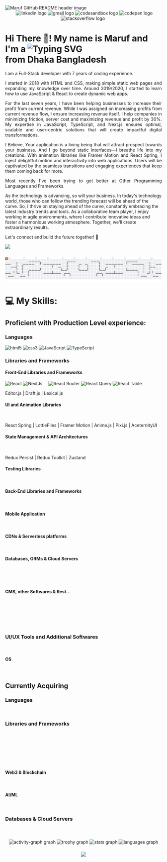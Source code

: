 <img src="./public/banner.avif" alt="Maruf GitHub README header image">

<div align="center">
<img alt="" src="https://img.shields.io/badge/Portfolio-255E63?style=for-the-badge&logo=About.me&logoColor=white"/>
  <img src="https://img.shields.io/static/v1?message=LinkedIn&logo=linkedin&label=&color=0077B5&logoColor=white&labelColor=&style=for-the-badge" height="35" alt="linkedin logo"  />
  <img src="https://img.shields.io/static/v1?message=Gmail&logo=gmail&label=&color=D14836&logoColor=white&labelColor=&style=for-the-badge" height="35" alt="gmail logo"  />
  <img src="https://img.shields.io/static/v1?message=Codesandbox&logo=codesandbox&label=&color=040404&logoColor=DBDBDB&labelColor=&style=for-the-badge" height="35" alt="codesandbox logo"  />
  <img src="https://img.shields.io/static/v1?message=Codepen&logo=codepen&label=&color=000000&logoColor=white&labelColor=&style=for-the-badge" height="35" alt="codepen logo"  />
  <img src="https://img.shields.io/static/v1?message=Stackoverflow&logo=stackoverflow&label=&color=FE7A16&logoColor=white&labelColor=&style=for-the-badge" height="35" alt="stackoverflow logo"  />
  <img alt="" src="https://img.shields.io/badge/-LeetCode-FFA116?style=for-the-badge&logo=LeetCode&logoColor=black"/>
</div>

<h1> Hi There 👋! My name is Maruf and I'm a <img src="https://readme-typing-svg.demolab.com?font=&weight=700&size=28&pause=1000&color=000000&width=800&lines=ReactJs+Frontend+Developer;React+Native+Mobile+App+Developer;NodeJs+Back-End+Developer;NextJs+Scalable+Frontend+Engineer;NestJs+Microservice+OOP+Back-End+Architecture" alt="Typing SVG" /> <br/>
from Dhaka Bangladesh</h1>

<p align="justify">I am a Full-Stack developer with 7 years of coding experience.</p>

<p align="justify">I started in 2018 with HTML and CSS, making simple static web pages and expanding my knowledge over time. Around 2019/2020, I started to learn how to use JavaScript &amp; React to create dynamic web apps.</p>

<p align="justify">For the last seven years, I have been helping businesses to increase their profit from current revenue. While I was assigned on increasing profits from current revenue flow, I ensure increasing revenue itself. I help companies in minimizing friction, server cost and maximizing revenue and profit by 30%. My expertise in JavaScript, TypeScript, and Next.js ensures optimal, scalable and user-centric solutions that will create impactful digital transformations.</p>

<p align="justify">I Believe, Your application is a living being that will attract prospect towards your business. And I go beyond static interfaces—I breathe life into my creations. With animation libraries like Framer Motion and React Spring, I inject delightful motion and interactivity into web applications. Users will be captivated by the seamless transitions and engaging experiences that keep them coming back for more.</p>

<p align="justify">Most recently I've been trying to get better at Other Programming Languages and Frameworks.</p>

As the technology is advancing, so will your business. In today's technology world, those who can follow the trending forecast will be ahead of the curve. So, I thrive on staying ahead of the curve, constantly embracing the latest industry trends and tools. As a collaborative team player, I enjoy working in agile environments, where I contribute innovative ideas and foster a harmonious working atmosphere. Together, we'll create extraordinary results.

Let's connect and build the future together! 🌟

![](https://quotes-github-readme.vercel.app/api?type=horizontal&theme=tokyonight)

###

<picture>
  <source media="(prefers-color-scheme: dark)" srcset="https://raw.githubusercontent.com/malinjr07/malinjr07/output/pacman-contribution-graph-dark.svg">
  <source media="(prefers-color-scheme: light)" srcset="https://raw.githubusercontent.com/malinjr07/malinjr07/output/pacman-contribution-graph.svg">
  <img alt="pacman contribution graph" src="https://raw.githubusercontent.com/malinjr07/malinjr07/output/pacman-contribution-graph.svg">
</picture>

# 💻 My Skills:

## Proficient with Production Level experience:

### Languages

<div align="left">
	<img alt="html5" src="https://img.shields.io/badge/HTML5-E34F26?style=for-the-badge&logo=html5&logoColor=white"/>
  <img alt="css3" src="https://img.shields.io/badge/CSS3-1572B6?style=for-the-badge&logo=css3&logoColor=white"/>
  <img alt="JavaScript" src="https://img.shields.io/badge/JavaScript-323330?style=for-the-badge&logo=javascript&logoColor=F7DF1E"/>
  <img alt="TypeScript" src="https://img.shields.io/badge/TypeScript-007ACC?style=for-the-badge&logo=typescript&logoColor=white"/>
</div>

### Libraries and Frameworks

#### Front-End Libraries and Frameworks

<div align="left">
  <img alt="React" src="https://img.shields.io/badge/React-20232A?style=for-the-badge&logo=react&logoColor=61DAFB"/>
  <img alt="NextJs" src="https://img.shields.io/badge/next%20js-000000?style=for-the-badge&logo=nextdotjs&logoColor=white"/>
  <img alt="" src="https://img.shields.io/badge/Gatsby-663399?style=for-the-badge&logo=gatsby&logoColor=white"/>
  <img alt="" src="https://img.shields.io/badge/Astro-0C1222?style=for-the-badge&logo=astro&logoColor=FDFDFE"/>
  <img alt="" src="https://img.shields.io/badge/remix-000000?style=for-the-badge&logo=remix&logoColor=white"/>
  <img alt="" src="https://img.shields.io/badge/Solid%20JS-2C4F7C?style=for-the-badge&logo=solid&logoColor=white"/>
  <img alt="React Router" src="https://img.shields.io/badge/React_Router-CA4245?style=for-the-badge&logo=react-router&logoColor=white"/>
  <img alt="React Query" src="https://img.shields.io/badge/React_Query-FF4154?style=for-the-badge&logo=ReactQuery&logoColor=white"/>
  <img alt="React Table" src="https://img.shields.io/badge/react%20table-FF4154?style=for-the-badge&logo=react%20table&logoColor=white"/>
  <img alt="" src="https://img.shields.io/badge/d3%20js-F9A03C?style=for-the-badge&logo=d3.js&logoColor=white"/>
  <img alt="" src="https://img.shields.io/badge/Chart%20js-FF6384?style=for-the-badge&logo=chartdotjs&logoColor=white"/>
  <img alt="" src="https://img.shields.io/badge/Puppeteer-40B5A4?style=for-the-badge&logo=Puppeteer&logoColor=white"/>
  <img alt="" src="https://img.shields.io/badge/storybook-FF4785?style=for-the-badge&logo=storybook&logoColor=white"/>
  <p>Editor.js | Draft.js | Lexical.js</p>
</div>

#### UI and Animation Libraries

<div align="left">
  <img alt="" src="https://img.shields.io/badge/Tailwind_CSS-38B2AC?style=for-the-badge&logo=tailwind-css&logoColor=white"/>
  <img alt="" src="https://img.shields.io/badge/styled--components-DB7093?style=for-the-badge&logo=styled-components&logoColor=white"/>
  <img alt="" src="https://img.shields.io/badge/Material%20UI-007FFF?style=for-the-badge&logo=mui&logoColor=white"/>
  <img alt="" src="https://img.shields.io/badge/Ant%20Design-1890FF?style=for-the-badge&logo=antdesign&logoColor=white"/>
  <img alt="" src="https://img.shields.io/badge/Sass-CC6699?style=for-the-badge&logo=sass&logoColor=white"/>
  <img alt="" src="https://img.shields.io/badge/daisyUI-1ad1a5?style=for-the-badge&logo=daisyui&logoColor=white"/>
  <img alt="" src="https://img.shields.io/badge/shadcn%2Fui-000000?style=for-the-badge&logo=shadcnui&logoColor=white"/>
  <img alt="" src="https://img.shields.io/badge/Bootstrap-563D7C?style=for-the-badge&logo=bootstrap&logoColor=white"/>
  <img alt="" src="https://img.shields.io/badge/Chakra--UI-319795?style=for-the-badge&logo=chakra-ui&logoColor=white"/>
  <img alt="" src="https://img.shields.io/badge/GSAP-93CF2B?style=for-the-badge&logo=greensock&logoColor=white"/>
  <img alt="" src="https://img.shields.io/badge/reveal%20js-F2E142?style=for-the-badge&logo=reveal.js&logoColor=000"/>
  
  <p>React Spring | LottieFiles | Framer Motion | Anime.js | Pixi.js | AceternityUI</p>
 
</div>

#### State Management &amp; API Architectures

<div align="left">
  <img alt="" src="https://img.shields.io/badge/Redux-593D88?style=for-the-badge&logo=redux&logoColor=white"/>
  <img alt="" src="https://img.shields.io/badge/Redux%20saga-86D46B?style=for-the-badge&logo=redux%20saga&logoColor=999999"/>
  <img alt="" src="https://img.shields.io/badge/axios-671ddf?&style=for-the-badge&logo=axios&logoColor=white"/>
  <img alt="" src="https://img.shields.io/badge/Swagger-85EA2D?style=for-the-badge&logo=Swagger&logoColor=white"/>
  <img alt="" src="https://img.shields.io/badge/Postman-FF6C37?style=for-the-badge&logo=Postman&logoColor=white"/>
  <img alt="" src="https://img.shields.io/badge/Apollo%20GraphQL-311C87?&style=for-the-badge&logo=Apollo%20GraphQL&logoColor=white"/>
  <img alt="" src="https://img.shields.io/badge/GraphQl-E10098?style=for-the-badge&logo=graphql&logoColor=white"/>
  <p>Redux Persist | Redux Toolkit | Zustand</p>
</div>

#### Testing Libraries

<div align="left">
  <img alt="" src="https://img.shields.io/badge/Cypress-17202C?style=for-the-badge&logo=cypress&logoColor=white"/>
  <img alt="" src="https://img.shields.io/badge/Jest-C21325?style=for-the-badge&logo=jest&logoColor=white"/>
  <img alt="" src="https://img.shields.io/badge/Mocha-8D6748?style=for-the-badge&logo=Mocha&logoColor=white"/>
  <img alt="" src="https://img.shields.io/badge/chai-A30701?style=for-the-badge&logo=chai&logoColor=white"/>
  <img alt="" src="https://img.shields.io/badge/Playwright-45ba4b?style=for-the-badge&logo=Playwright&logoColor=white"/>
  <img alt="" src="https://img.shields.io/badge/Selenium-43B02A?style=for-the-badge&logo=Selenium&logoColor=white"/>
  <img alt="" src="https://img.shields.io/badge/Insomnia-5849be?style=for-the-badge&logo=Insomnia&logoColor=white"/>
  <img alt="" src="https://img.shields.io/badge/Jasmine-8A4182?style=for-the-badge&logo=Jasmine&logoColor=white"/>
</div>

#### Back-End Libraries and Frameworks

<div align="left">
  <img alt="" src="https://img.shields.io/badge/Node%20js-339933?style=for-the-badge&logo=nodedotjs&logoColor=white"/>
  <img alt="" src="https://img.shields.io/badge/Express%20js-000000?style=for-the-badge&logo=express&logoColor=white"/>
  <img alt="" src="https://img.shields.io/badge/nestjs-E0234E?style=for-the-badge&logo=nestjs&logoColor=white"/>
</div>

#### Mobile Application

<div align="left">
  <img alt="" src="https://img.shields.io/badge/React_Native-20232A?style=for-the-badge&logo=react&logoColor=61DAFB"/>
</div>

#### CDNs &amp; Serverless platforms

<div align="left">
  <img alt="" src="https://img.shields.io/badge/firebase-ffca28?style=for-the-badge&logo=firebase&logoColor=black"/>
  <img alt="" src="https://img.shields.io/badge/Supabase-181818?style=for-the-badge&logo=supabase&logoColor=white"/>
  <img alt="" src="https://img.shields.io/badge/Cloudinary-3448C5?style=for-the-badge&logo=Cloudinary&logoColor=white"/>
  <img alt="" src="https://img.shields.io/badge/Cloudflare-F38020?style=for-the-badge&logo=Cloudflare&logoColor=white"/>
</div>

#### Databases, ORMs &amp; Cloud Servers

<div align="left">
  <img alt="" src="https://img.shields.io/badge/MongoDB-4EA94B?style=for-the-badge&logo=mongodb&logoColor=white"/>
  <img alt="" src="https://img.shields.io/badge/Sqlite-003B57?style=for-the-badge&logo=sqlite&logoColor=white"/>
  <img alt="" src="https://img.shields.io/badge/PostgreSQL-316192?style=for-the-badge&logo=postgresql&logoColor=white"/>
  <img alt="" src="https://img.shields.io/badge/MariaDB-003545?style=for-the-badge&logo=mariadb&logoColor=white"/>
  <img alt="" src="https://img.shields.io/badge/MySQL-005C84?style=for-the-badge&logo=mysql&logoColor=white"/>
  <br>
  <img alt="" src="https://img.shields.io/badge/Prisma-3982CE?style=for-the-badge&logo=Prisma&logoColor=white"/>
  <img alt="" src="https://img.shields.io/badge/Sequelize-52B0E7?style=for-the-badge&logo=Sequelize&logoColor=white"/>
  <img alt="" src="https://img.shields.io/badge/typeorm-FE0803?style=for-the-badge&logo=typeorm&logoColor=white"/>
  <br>
  <img alt="" src="https://img.shields.io/badge/Digital_Ocean-0080FF?style=for-the-badge&logo=DigitalOcean&logoColor=white"/>
  <img alt="" src="https://img.shields.io/badge/Heroku-430098?style=for-the-badge&logo=heroku&logoColor=white"/>
  <img alt="" src="https://img.shields.io/badge/Netlify-00C7B7?style=for-the-badge&logo=netlify&logoColor=white"/>
  <img alt="" src="https://img.shields.io/badge/Vercel-000000?style=for-the-badge&logo=vercel&logoColor=white"/>
</div>

#### CMS, other Softwares &amp; Rest...

<div align="left">	
  <img alt="" src="https://img.shields.io/badge/sanity-F03E2F?style=for-the-badge&logo=sanity&logoColor=white"/>
  <img alt="" src="https://img.shields.io/badge/strapi-2F2E8B?style=for-the-badge&logo=strapi&logoColor=white"/>
  <img alt="" src="https://img.shields.io/badge/contentful-2478CC?style=for-the-badge&logo=contentful&logoColor=white"/>
  <img alt="" src="https://img.shields.io/badge/shopify-8DB543?style=for-the-badge&logo=Shopify&logoColor=white"/>
  <img alt="" src="https://img.shields.io/badge/Wordpress-21759B?style=for-the-badge&logo=wordpress&logoColor=white"/>
  <br>
  <img alt="" src="https://img.shields.io/badge/Sentry-black?style=for-the-badge&logo=Sentry&logoColor=#362D59"/>
  <br>
  <img alt="" src="https://img.shields.io/badge/eslint-3A33D1?style=for-the-badge&logo=eslint&logoColor=white"/>
  <img alt="" src="https://img.shields.io/badge/prettier-1A2C34?style=for-the-badge&logo=prettier&logoColor=F7BA3E"/>
  <img alt="" src="https://img.shields.io/badge/SonarLint-CB2029?style=for-the-badge&logo=sonarlint&logoColor=white"/>
  <img alt="" src="https://img.shields.io/badge/Hibernate-59666C?style=for-the-badge&logo=Hibernate&logoColor=white"/>
  <br>
  <img alt="" src="https://img.shields.io/badge/GIT-E44C30?style=for-the-badge&logo=git&logoColor=white"/>
  <img alt="" src="https://img.shields.io/badge/GitHub_Actions-2088FF?style=for-the-badge&logo=github-actions&logoColor=white"/>
  <img alt="" src="https://img.shields.io/badge/homebrew-FBB040?style=for-the-badge&logo=homebrew&logoColor=white"/>
  <img alt="" src="https://img.shields.io/badge/powershell-5391FE?style=for-the-badge&logo=powershell&logoColor=white"/>
  <img alt="" src="https://img.shields.io/badge/Zsh-F15A24?style=for-the-badge&logo=Zsh&logoColor=white"/>
  <br>
  <img alt="" src="https://img.shields.io/badge/Docker-2CA5E0?style=for-the-badge&logo=docker&logoColor=white"/>

</div>

### UI/UX Tools and Additional Softwares

<div align="left">
  <img alt="" src="https://img.shields.io/badge/Figma-F24E1E?style=for-the-badge&logo=figma&logoColor=white"/>
  <img alt="" src="https://img.shields.io/badge/Adobe%20XD-470137?style=for-the-badge&logo=Adobe%20XD&logoColor=#FF61F6"/>
  <img alt="" src="https://img.shields.io/badge/Sketch-FFB387?style=for-the-badge&logo=sketch&logoColor=black"/>
  <img alt="" src="https://img.shields.io/badge/Unsplash-000000?style=for-the-badge&logo=Unsplash&logoColor=white"/>
  <img alt="" src="https://img.shields.io/badge/Adobe%20Illustrator-FF9A00?style=for-the-badge&logo=adobe%20illustrator&logoColor=white"/>
  <img alt="" src="https://img.shields.io/badge/Adobe%20Photoshop-31A8FF?style=for-the-badge&logo=Adobe%20Photoshop&logoColor=black"/>
  <img alt="" src="https://img.shields.io/badge/Adobe%20Premiere%20Pro-9999FF?style=for-the-badge&logo=Adobe%20Premiere%20Pro&logoColor=white"/>
</div>

#### OS

<div align="left">
  <img alt="" src="https://img.shields.io/badge/mac%20os-000000?style=for-the-badge&logo=apple&logoColor=white"/>
  <img alt="" src="https://img.shields.io/badge/Ubuntu-E95420?style=for-the-badge&logo=ubuntu&logoColor=white"/>
  <img alt="" src="https://img.shields.io/badge/Windows-0078D6?style=for-the-badge&logo=windows&logoColor=white"/>
  <img alt="" src="https://img.shields.io/badge/Android-3DDC84?style=for-the-badge&logo=android&logoColor=white"/>
  <img alt="" src="https://img.shields.io/badge/iOS-000000?style=for-the-badge&logo=ios&logoColor=white"/>

## Currently Acquiring

### Languages

  <img alt="" src="https://img.shields.io/badge/Python-FFD43B?style=for-the-badge&logo=python&logoColor=blue"/>
  <img alt="" src="https://img.shields.io/badge/Solidity-e6e6e6?style=for-the-badge&logo=solidity&logoColor=black"/>
  <img alt="" src="https://img.shields.io/badge/Rust-000000?style=for-the-badge&logo=rust&logoColor=white"/>
  <img alt="" src="https://img.shields.io/badge/Swift-FA7343?style=for-the-badge&logo=swift&logoColor=white"/>
  <img alt="" src="https://img.shields.io/badge/Kotlin-B125EA?style=for-the-badge&logo=kotlin&logoColor=white"/>
  <img alt="" src="https://img.shields.io/badge/C%23-239120?style=for-the-badge&logo=csharp&logoColor=white"/>
  <img alt="" src="https://img.shields.io/badge/C%2B%2B-00599C?style=for-the-badge&logo=c%2B%2B&logoColor=white"/>

### Libraries and Frameworks

  <img alt="" src="https://img.shields.io/badge/ThreeJs-black?style=for-the-badge&logo=three.js&logoColor=white"/>

  <br>
  <br>
 
  <img alt="" src="https://img.shields.io/badge/Django-092E20?style=for-the-badge&logo=django&logoColor=green"/>
  <img alt="" src="https://img.shields.io/badge/django%20rest-ff1709?style=for-the-badge&logo=django&logoColor=white"/>
  <img alt="" src="https://img.shields.io/badge/fastapi-109989?style=for-the-badge&logo=FASTAPI&logoColor=white"/>
  <img alt="" src="https://img.shields.io/badge/.NET-512BD4?style=for-the-badge&logo=dotnet&logoColor=white"/>
  <img alt="" src="https://img.shields.io/badge/Spring-6DB33F?style=for-the-badge&logo=spring&logoColor=white"/>
  <img alt="" src="https://img.shields.io/badge/Spring_Boot-6DB33F?style=for-the-badge&logo=spring-boot&logoColor=white"/>
  
  <br>
  <br>

  <img alt="" src="https://img.shields.io/badge/Turborepo-0C0606?style=for-the-badge&logo=turborepo&logoColor=EF4444"/>

  <br>
  <br>

#### Web3 &amp; Blockchain

  <img alt="" src="https://img.shields.io/badge/web3%20js-F16822?style=for-the-badge&logo=web3.js&logoColor=white"/>
  <img alt="" src="https://img.shields.io/badge/Blockchain.com-121D33?logo=blockchaindotcom&logoColor=fff&style=for-the-badge"/>
  <img alt="" src="https://img.shields.io/badge/hyperledger-2F3134?style=for-the-badge&logo=hyperledger&logoColor=white"/>
  <img alt="" src="https://img.shields.io/badge/Metabase-509EE3?style=for-the-badge&logo=metabase&logoColor=fff"/>
  <img alt="" src="https://img.shields.io/badge/New Relic-1CE783?style=for-the-badge&logo=newrelic&logoColor=white"/>
  <img alt="" src="https://img.shields.io/badge/Prometheus-000000?style=for-the-badge&logo=prometheus&labelColor=000000"/>
  <img alt="" src="https://img.shields.io/badge/OpenZeppelin-4E5EE4?logo=OpenZeppelin&logoColor=fff&style=for-the-badge"/>
  <img alt="" src="https://img.shields.io/badge/Ethereum-3C3C3D?style=for-the-badge&logo=Ethereum&logoColor=white"/>
  <img alt="" src="https://img.shields.io/badge/polkadot-E6007A?style=for-the-badge&logo=polkadot&logoColor=000"/>
  <img alt="" src="https://img.shields.io/badge/Solana-000?style=for-the-badge&logo=Solana&logoColor=9945FF"/>
  <img alt="" src="https://img.shields.io/badge/tether-168363?style=for-the-badge&logo=tether&logoColor=white"/>
  <img alt="" src="https://img.shields.io/badge/Zcash-F4B728?style=for-the-badge&logo=zcash&logoColor=000"/>
  <img alt="" src="https://img.shields.io/badge/dogecoin-C2A633?style=for-the-badge&logo=dogecoin&logoColor=white"/>
  <img alt="" src="https://img.shields.io/badge/Binance-FCD535?style=for-the-badge&logo=binance&logoColor=000"/>

#### AI/ML

  <img alt="" src="https://img.shields.io/badge/ChatGPT-74aa9c?style=for-the-badge&logo=openai&logoColor=white"/>
  <img alt="" src="https://img.shields.io/badge/langchain-1C3C3C?style=for-the-badge&logo=langchain&logoColor=white"/>
  <img alt="" src="https://img.shields.io/badge/PyTorch-EE4C2C?style=for-the-badge&logo=pytorch&logoColor=white"/>
  <img alt="" src="https://img.shields.io/badge/TensorFlow-FF6F00?style=for-the-badge&logo=TensorFlow&logoColor=white"/>
  <img alt="" src="https://img.shields.io/badge/Terraform-7B42BC?style=for-the-badge&logo=terraform&logoColor=white"/>
 <!-- https://img.shields.io/badge/AngelList-000000?style=for-the-badge&logo=AngelList&logoColor=white
	https://img.shields.io/badge/Toptal-3863A0?style=for-the-badge&logo=Toptal&logoColor=white
-->

### Databases &amp; Cloud Servers

  <img alt="" src="https://img.shields.io/badge/Jenkins-49728B?style=for-the-badge&logo=jenkins&logoColor=white"/>
  <img alt="" src="https://img.shields.io/badge/Kubernetes-3069DE?style=for-the-badge&logo=kubernetes&logoColor=white"/>
  <img alt="" src="https://img.shields.io/badge/microsoft%20azure-0089D6?style=for-the-badge&logo=microsoft-azure&logoColor=white"/>
  <img alt="" src="https://img.shields.io/badge/rabbitmq-%23FF6600.svg?&style=for-the-badge&logo=rabbitmq&logoColor=white"/>
  <img alt="" src="https://img.shields.io/badge/redis-%23DD0031.svg?&style=for-the-badge&logo=redis&logoColor=white"/>
  <img alt="" src="https://img.shields.io/badge/Apache_Kafka-231F20?style=for-the-badge&logo=apache-kafka&logoColor=white"/>
  <img alt="" src="https://img.shields.io/badge/Amazon%20DynamoDB-4053D6?style=for-the-badge&logo=Amazon%20DynamoDB&logoColor=white"/>
  <img alt="" src="https://img.shields.io/badge/Amazon%20RDS-527FFF?style=for-the-badge&logo=amazon-rds&logoColor=white"/>
  <img alt="" src="https://img.shields.io/badge/Microsoft%20SQL%20Server-CC2927?style=for-the-badge&logo=microsoft%20sql%20server&ogoColor=white"/>
  <img alt="" src="https://img.shields.io/badge/Elastic_Search-005571?style=for-the-badge&logo=elasticsearch&logoColor=white"/>
  <img alt="" src="https://img.shields.io/badge/Amazon_Web_Services-FF9900?style=for-the-badge&logo=amazonwebservices&logoColor=white"/>
  <img alt="" src="https://img.shields.io/badge/Azure_DevOps-0078D7?style=for-the-badge&logo=azure-devops&logoColor=white"/>
  <img alt="" src="https://img.shields.io/badge/Azure_Functions-0062AD?style=for-the-badge&logo=azure-functions&logoColor=white"/>
  <img alt="" src="https://img.shields.io/badge/Google_Cloud-4285F4?style=for-the-badge&logo=google-cloud&logoColor=white"/>

</div>

###

<div align="center">
  <img src="https://github-readme-activity-graph.vercel.app/graph?username=malinjr07&radius=16&theme=react&area=true&order=5" height="300" alt="activity-graph graph"  />
  <img src="https://github-profile-trophy.vercel.app?username=malinjr07&theme=dracula&column=-1&row=1&margin-w=8&margin-h=8&no-bg=false&no-frame=false&order=4" height="150" alt="trophy graph"  />
  <img src="https://github-readme-stats.vercel.app/api?username=malinjr07&hide_title=false&hide_rank=false&show_icons=true&include_all_commits=true&count_private=true&disable_animations=false&theme=dracula&locale=en&hide_border=false&order=1" height="150" alt="stats graph"  />
  <img src="https://github-readme-stats.vercel.app/api/top-langs?username=malinjr07&locale=en&hide_title=false&layout=compact&card_width=320&langs_count=5&theme=dracula&hide_border=false&order=2" height="150" alt="languages graph"  />
</div>

###

###

<div align="center">
  <img src="https://profile-counter.glitch.me/malinjr07/count.svg?"  />
</div>

###

